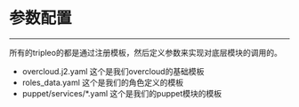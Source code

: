 # 参数配置

---

所有的tripleo的都是通过注册模板，然后定义参数来实现对底层模块的调用的。
* overcloud.j2.yaml 这个是我们overcloud的基础模板
* roles_data.yaml  这个是我们的角色定义的模板
* puppet/services/*.yaml 这个是我们的puppet模块的模板